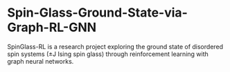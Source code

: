 # Spin-Glass-Ground-State-via-Graph-RL-GNN
SpinGlass-RL is a research project exploring the ground state of disordered spin systems (±J Ising spin glass) through reinforcement learning with graph neural networks.

